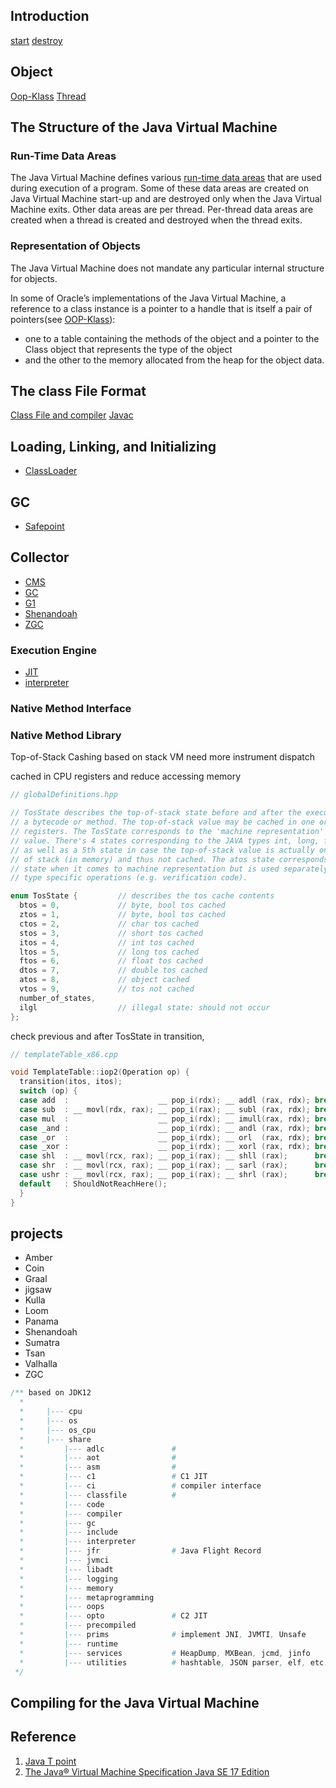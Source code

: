 ## Introduction

[start](/docs/CS/Java/JDK/JVM/start.md)
[destroy](/docs/CS/Java/JDK/JVM/destroy.md)


## Object
[Oop-Klass](/docs/CS/Java/JDK/JVM/Oop-Klass.md)
[Thread](/docs/CS/Java/JDK/JVM/Thread.md)



## The Structure of the Java Virtual Machine




### Run-Time Data Areas
The Java Virtual Machine defines various [run-time data areas](/docs/CS/Java/JDK/JVM/Runtime_Data_Area.md) that are used during execution of a program. 
Some of these data areas are created on Java Virtual Machine start-up and are destroyed only when the Java Virtual Machine exits. 
Other data areas are per thread. Per-thread data areas are created when a thread is created and destroyed when the thread exits.

###  Representation of Objects
The Java Virtual Machine does not mandate any particular internal structure for objects.

In some of Oracle’s implementations of the Java Virtual Machine, a reference to a class instance is a pointer to a handle that is itself a pair of pointers(see [OOP-Klass](/docs/CS/Java/JDK/JVM/Oop-Klass.md)):
- one to a table containing the methods of the object and a pointer to the Class object that represents the type of the object
- and the other to the memory allocated from the heap for the object data.

## The class File Format

[Class File and compiler](/docs/CS/Java/JDK/JVM/ClassFile.md)
[Javac](/docs/CS/Java/JDK/JVM/Javac.md)


## Loading, Linking, and Initializing

- [ClassLoader](/docs/CS/Java/JDK/JVM/ClassLoader.md)


## GC
- [Safepoint](/docs/CS/Java/JDK/JVM/Safepoint.md)


## Collector
- [CMS](/docs/CS/Java/JDK/JVM/CMS.md)
- [GC](/docs/CS/Java/JDK/JVM/GC.md)
- [G1](/docs/CS/Java/JDK/JVM/G1.md)
- [Shenandoah](/docs/CS/Java/JDK/JVM/Shenandoah.md)
- [ZGC](/docs/CS/Java/JDK/JVM/ZGC.md)


### Execution Engine
- [JIT](/docs/CS/Java/JDK/JVM/JIT.md)
- [interpreter](/docs/CS/Java/JDK/JVM/interpreter.md)

### Native Method Interface



### Native Method Library


Top-of-Stack Cashing
based on stack VM need more instrument dispatch

cached in CPU registers and reduce accessing memory
```cpp
// globalDefinitions.hpp

// TosState describes the top-of-stack state before and after the execution of
// a bytecode or method. The top-of-stack value may be cached in one or more CPU
// registers. The TosState corresponds to the 'machine representation' of this cached
// value. There's 4 states corresponding to the JAVA types int, long, float & double
// as well as a 5th state in case the top-of-stack value is actually on the top
// of stack (in memory) and thus not cached. The atos state corresponds to the itos
// state when it comes to machine representation but is used separately for (oop)
// type specific operations (e.g. verification code).

enum TosState {         // describes the tos cache contents
  btos = 0,             // byte, bool tos cached
  ztos = 1,             // byte, bool tos cached
  ctos = 2,             // char tos cached
  stos = 3,             // short tos cached
  itos = 4,             // int tos cached
  ltos = 5,             // long tos cached
  ftos = 6,             // float tos cached
  dtos = 7,             // double tos cached
  atos = 8,             // object cached
  vtos = 9,             // tos not cached
  number_of_states,
  ilgl                  // illegal state: should not occur
};
```
check previous and after TosState in transition,


```cpp
// templateTable_x86.cpp

void TemplateTable::iop2(Operation op) {
  transition(itos, itos);
  switch (op) {
  case add  :                    __ pop_i(rdx); __ addl (rax, rdx); break;
  case sub  : __ movl(rdx, rax); __ pop_i(rax); __ subl (rax, rdx); break;
  case mul  :                    __ pop_i(rdx); __ imull(rax, rdx); break;
  case _and :                    __ pop_i(rdx); __ andl (rax, rdx); break;
  case _or  :                    __ pop_i(rdx); __ orl  (rax, rdx); break;
  case _xor :                    __ pop_i(rdx); __ xorl (rax, rdx); break;
  case shl  : __ movl(rcx, rax); __ pop_i(rax); __ shll (rax);      break;
  case shr  : __ movl(rcx, rax); __ pop_i(rax); __ sarl (rax);      break;
  case ushr : __ movl(rcx, rax); __ pop_i(rax); __ shrl (rax);      break;
  default   : ShouldNotReachHere();
  }
}
```

## projects

- Amber
- Coin
- Graal
- jigsaw
- Kulla
- Loom
- Panama
- Shenandoah
- Sumatra
- Tsan
- Valhalla
- ZGC



```java
/** based on JDK12
  * 
  *     |--- cpu                     
  *     |--- os
  *     |--- os_cpu
  *     |--- share
  *         |--- adlc               # 
  *         |--- aot                # 
  *         |--- asm                # 
  *         |--- c1                 # C1 JIT
  *         |--- ci                 # compiler interface
  *         |--- classfile          #
  *         |--- code               
  *         |--- compiler           
  *         |--- gc                 
  *         |--- include            
  *         |--- interpreter        
  *         |--- jfr                # Java Flight Record
  *         |--- jvmci              
  *         |--- libadt             
  *         |--- logging            
  *         |--- memory             
  *         |--- metaprogramming    
  *         |--- oops               
  *         |--- opto               # C2 JIT
  *         |--- precompiled        
  *         |--- prims              # implement JNI, JVMTI, Unsafe
  *         |--- runtime            
  *         |--- services           # HeapDump, MXBean, jcmd, jinfo
  *         |--- utilities          # hashtable, JSON parser, elf, etc.
 */
```

## Compiling for the Java Virtual Machine


## Reference
1. [Java T point](https://www.javatpoint.com/jvm-java-virtual-machine)
2. [The Java® Virtual Machine Specification Java SE 17 Edition](https://docs.oracle.com/javase/specs/jvms/se17/html/)